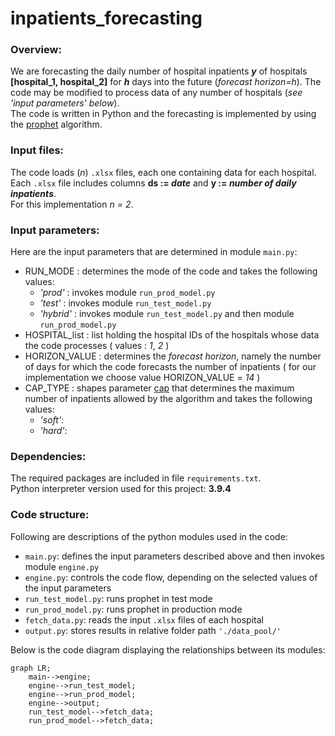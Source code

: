 # inpatients_forecasting
### Overview:
We are forecasting the daily number of hospital inpatients **_y_** of hospitals **[hospital_1, hospital_2]** for **_h_** days into the future (_forecast horizon=h_).
The code may be modified to process data of any number of hospitals (_see 'input parameters' below_).<br>
The code is written in Python and the forecasting is implemented by using the [prophet](https://github.com/facebook/prophet/releases) algorithm.

### Input files:
The code loads (_n_) ```.xlsx``` files, each one containing data for each hospital. <br>
Each ```.xlsx``` file includes columns **ds := _date_** and **y := _number of daily inpatients_**.<br>
For this implementation _n = 2_.

### Input parameters:
Here are the input parameters that are determined in module ```main.py```:
- RUN_MODE : determines the mode of the code and takes the following values:
    - _'prod'_ : invokes module ```run_prod_model.py```
    - _'test'_ : invokes module ```run_test_model.py```
    - _'hybrid'_ : invokes module ```run_test_model.py``` and then module ```run_prod_model.py```
- HOSPITAL_list : list holding the hospital IDs of the hospitals whose data the code processes ( values : _1_, _2_ )
- HORIZON_VALUE : determines the _forecast horizon_, namely the number of days for which the code forecasts the number of inpatients ( for our implementation we choose value HORIZON_VALUE = _14_ )
- CAP_TYPE : shapes parameter [cap](https://facebook.github.io/prophet/docs/saturating_forecasts.html) that determines the maximum number of inpatients allowed by the algorithm and takes the following values:
    -  _'soft'_:
    -  _'hard'_:

### Dependencies:
The required packages are included in file ```requirements.txt```.<br>
Python interpreter version used for this project: **3.9.4**

### Code structure:
Following are descriptions of the python modules used in the code:

- ```main.py```: defines the input parameters described above and then invokes module ```engine.py```
- ```engine.py```: controls the code flow, depending on the selected values of the input parameters
- ```run_test_model.py```: runs prophet in test mode
- ```run_prod_model.py```: runs prophet in production mode
- ```fetch_data.py```: reads the input ```.xlsx``` files of each hospital
- ```output.py```: stores results in relative folder path ```'./data_pool/'```

Below is the code diagram displaying the relationships between its modules:
```mermaid
graph LR;
    main-->engine;
    engine-->run_test_model;
    engine-->run_prod_model;
    engine-->output;
    run_test_model-->fetch_data;
    run_prod_model-->fetch_data;
```
